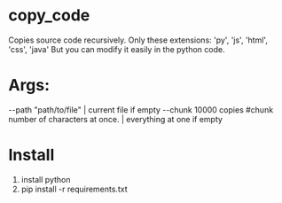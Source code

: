 # copy_code
Copies source code recursively. 
Only these extensions: 'py', 'js', 'html', 'css', 'java' But you can modify it easily in the python code.

# Args: 
  --path "path/to/file" | current file if empty
  --chunk 10000 copies #chunk number of characters at once. | everything at one if empty

# Install
1. install python
2. pip install -r requirements.txt
